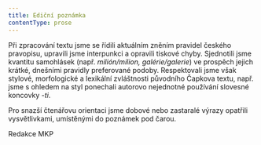 ```yaml
---
title: Ediční poznámka
contentType: prose
---
```


<section>

Při zpracování textu jsme se řídili aktuálním zněním pravidel českého pravopisu, upravili jsme interpunkci a opravili tiskové chyby. Sjednotili jsme kvantitu samohlásek (např. _milión/milion, galérie/galerie_) ve prospěch jejich krátké, dnešními pravidly preferované podoby. Respektovali jsme však stylové, morfologické a lexikální zvláštnosti původního Čapkova textu, např. jsme s ohledem na styl ponechali autorovo nejednotné používání slovesné koncovky -_ti_.

Pro snazší čtenářovu orientaci jsme dobové nebo zastaralé výrazy opatřili vysvětlivkami, umístěnými do poznámek pod čarou.

Redakce MKP

</section>

[^1]: Salup (franc.) – velký šátek. _Pozn. red._

[^2]: Boióťané, Fajákové – podle Homérovy _Odyssey_ obyvatelé bájných krajin, jimiž Řekové pohrdali. _Pozn. red._

[^3]: Šalabastr (maď.) – tahák. _Pozn. red._

[^4]: Misera plebs (lat.) – chudina, nevzdělaný lid. _Pozn. red._

[^5]: Myrmidoni – bájný starořecký kmen, který odvozoval svůj původ od mravenců, přeneseně je Myrmidon člověk, který slepě vykonává příkazy. _Pozn. red._

[^6]: Ad audiendum verbum (lat.) – k výslechu. _Pozn. red._

[^7]: Jan Malát, čes. hudební skladatel a pedagog (1843–1915), mj. autor metodiky hry na klavír a housle. _Pozn. red._

[^8]: Sufizantní (fr.) – samolibý, ješitný. _Pozn. red._

[^9]: Infinitezimální (lat.) – nekonečně malý. _Pozn. red._

[^10]: Frenezie (řec.) – bouřlivé nadšení. _Pozn. red._

[^11]: Zapsáno podle ústního sdělení.

[^12]: Středověký nominalismus – filozofický směr, který tvrdí, že obecným pojmům nic skutečného neodpovídá, jsou to jen výtvory lidského myšlení, pouhá jména (z lat. nomen = jméno). _Pozn. red._

[^13]: Dopisy Abaelarda a Heloisy – dopisy mapující milostný příběh významného filozofa středověku Pierra Abélarda a jeho žačky Heloisy._Pozn. red._

[^14]: Sans-façon …, pas de chichi (fr.) – nenuceně, bez upejpání. _Pozn. red._

[^15]: Gesamtkunstwerk (něm.) – dílo, v němž je spojeno současně více druhů umění (např. hudba, tanec, poezie, architektura…), zde v ironickém slova smyslu dílo, které tvořilo více lidí. _Pozn. red._

[^16]: Marie Brizard – druh likéru. _Pozn. red._

[^17]: Kniks (něm.) – pukrle. _Pozn. red._

[^18]: Mittenwaldky – housle vyrobené v bavorském Mittenwaldu. _Pozn. red._

[^19]: Ostinato (ital.) – opakování tématu v jednom hlasu. _Pozn. red._

[^20]: Fandango – tradiční španělský tanec. _Pozn. red._

[^21]: Cantus firmus (lat.) – zde chorál. _Pozn. red._

[^22]: Rosenkavalier – opera Richarda Strausse (Růžový kavalír). _Pozn. red._

[^23]: Apokryfy (řec.) – spisy, které církev nepojímá do kánonu biblických textů; podvržené, nepůvodní dílo. _Pozn. red._
